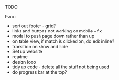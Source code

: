 TODO

Form
- sort out footer - grid?
- links and buttons not working on mobile - fix
- modal to push page down rather than up
- on table view, if match is clicked on, do edit inline?
- transition on show and hide
- Set up website
- readme
- design logo
- tidy up code - delete all the stuff not being used
- do progress bar at the top?
